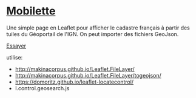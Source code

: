 # [Mobilette](https://ccpfa2.github.io/mobilette)
Une simple page en Leaflet pour afficher le cadastre français à partir des tuiles du Géoportail de l'IGN.
On peut importer des fichiers GeoJson.

[Essayer](https://ccpfa2.github.io/mobilette)

utilise:
- http://makinacorpus.github.io/Leaflet.FileLayer/
- http://makinacorpus.github.io/Leaflet.FileLayer/togeojson/
- https://domoritz.github.io/leaflet-locatecontrol/
- l.control.geosearch.js
